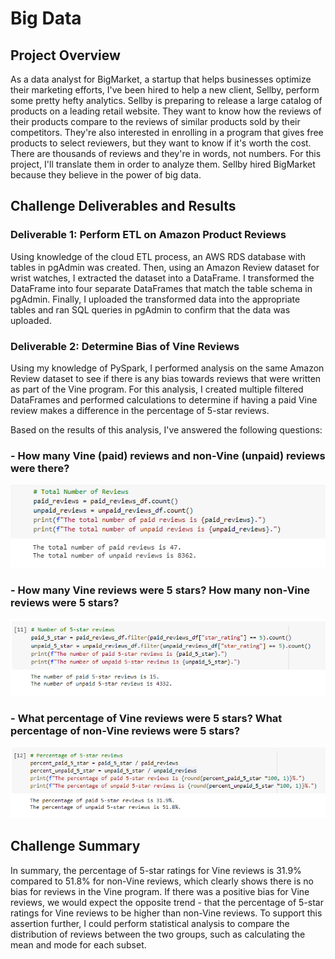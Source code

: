 # Big Data

## Project Overview
As a data analyst for BigMarket, a startup that helps businesses optimize their marketing efforts, I've been hired to help a new client, Sellby, perform some pretty hefty analytics. Sellby is preparing to release a large catalog of products on a leading retail website. They want to know how the reviews of their products compare to the reviews of similar products sold by their competitors. They're also interested in enrolling in a program that gives free products to select reviewers, but they want to know if it's worth the cost. There are thousands of reviews and they're in words, not numbers. For this project, I'll translate them in order to analyze them. Sellby hired BigMarket because they believe in the power of big data.  

## Challenge Deliverables and Results

### Deliverable 1: Perform ETL on Amazon Product Reviews
Using knowledge of the cloud ETL process, an AWS RDS database with tables in pgAdmin was created. Then, using an Amazon Review dataset for wrist watches, I extracted the dataset into a DataFrame. I transformed the DataFrame into four separate DataFrames that match the table schema in pgAdmin. Finally, I uploaded the transformed data into the appropriate tables and ran SQL queries in pgAdmin to confirm that the data was uploaded.

### Deliverable 2: Determine Bias of Vine Reviews
Using my knowledge of PySpark, I performed analysis on the same Amazon Review dataset to see if there is any bias towards reviews that were written as part of the Vine program. For this analysis, I created multiple filtered DataFrames and performed calculations to determine if having a paid Vine review makes a difference in the percentage of 5-star reviews.

Based on the results of this analysis, I've answered the following questions:

### - **How many Vine (paid) reviews and non-Vine (unpaid) reviews were there?**

<img src="https://github.com/SThieshen/Amazon_Vine_Analysis/blob/main/development/images/total.png">

### - **How many Vine reviews were 5 stars? How many non-Vine reviews were 5 stars?** 

<img src="https://github.com/SThieshen/Amazon_Vine_Analysis/blob/main/development/images/Del_2_total.png">

### - **What percentage of Vine reviews were 5 stars? What percentage of non-Vine reviews were 5 stars?** 

<img src="https://github.com/SThieshen/Amazon_Vine_Analysis/blob/main/development/images/Del_2_5_star.png">

## Challenge Summary
In summary, the percentage of 5-star ratings for Vine reviews is 31.9% compared to 51.8% for non-Vine reviews, which clearly shows there is no bias for reviews in the Vine program. If there was a positive bias for Vine reviews, we would expect the opposite trend - that the percentage of 5-star ratings for Vine reviews to be higher than non-Vine reviews. To support this assertion further, I could perform statistical analysis to compare the distribution of reviews between the two groups, such as calculating the mean and mode for each subset.
